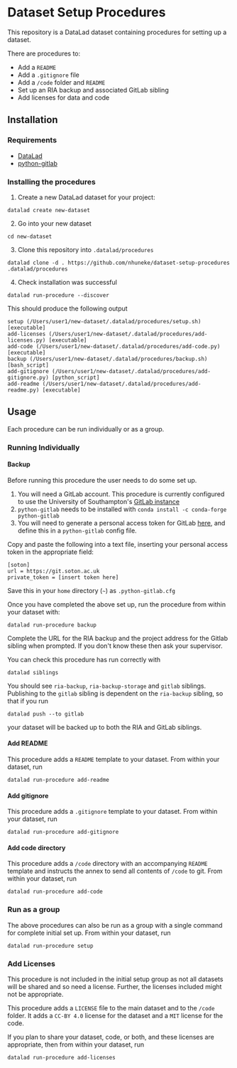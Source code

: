 # Dataset Setup Procedures

This repository is a DataLad dataset containing procedures for setting up a dataset. 

There are procedures to:

- Add a `README`
- Add a `.gitignore` file
- Add a `/code` folder and `README`
- Set up an RIA backup and associated GitLab sibling 
- Add licenses for data and code

## Installation 

### Requirements
- [DataLad](https://anaconda.org/conda-forge/datalad) 
- [python-gitlab](https://python-gitlab.readthedocs.io/en/stable/install.html) 

### Installing the procedures

1. Create a new DataLad dataset for your project:

```
datalad create new-dataset
```

2. Go into your new dataset 

```
cd new-dataset
```

3. Clone this repository into `.datalad/procedures`

```
datalad clone -d . https://github.com/nhuneke/dataset-setup-procedures .datalad/procedures
```

4. Check installation was successful 

```
datalad run-procedure --discover
```
This should produce the following output
```
setup (/Users/user1/new-dataset/.datalad/procedures/setup.sh) [executable]
add-licenses (/Users/user1/new-dataset/.datalad/procedures/add-licenses.py) [executable]
add-code (/Users/user1/new-dataset/.datalad/procedures/add-code.py) [executable]
backup (/Users/user1/new-dataset/.datalad/procedures/backup.sh) [bash_script]
add-gitignore (/Users/user1/new-dataset/.datalad/procedures/add-gitignore.py) [python_script]
add-readme (/Users/user1/new-dataset/.datalad/procedures/add-readme.py) [executable]
```

## Usage

Each procedure can be run individually or as a group.

### Running Individually 

#### Backup

Before running this procedure the user needs to do some set up. 
1. You will need a GitLab account. This procedure is currently configured to use the University of Southampton's [GitLab instance](https://git.soton.ac.uk) 
2. `python-gitlab` needs to be installed with `conda install -c conda-forge python-gitlab`
3. You will need to generate a personal access token for GitLab [here](https://git.soton.ac.uk/-/profile/personal_access_tokens), and define this in a `python-gitlab` config file.  

Copy and paste the following into a text file, inserting your personal access token in the appropriate field:

	[soton] 
	url = https://git.soton.ac.uk
	private_token = [insert token here] 
		
Save this in your `home` directory (`~`) as `.python-gitlab.cfg`

Once you have completed the above set up, run the procedure from within your dataset with:

```
datalad run-procedure backup
```

Complete the URL for the RIA backup and the project address for the Gitlab sibling when prompted. If you don't know these then ask your supervisor. 

You can check this procedure has run correctly with 

```
datalad siblings
```

You should see `ria-backup`, `ria-backup-storage` and `gitlab` siblings. Publishing to the `gitlab` sibling is dependent on the `ria-backup` sibling, so that if you run

```
datalad push --to gitlab
``` 

your dataset will be backed up to both the RIA and GitLab siblings. 

#### Add README

This procedure adds a `README` template to your dataset. From within your dataset, run

``` 
datalad run-procedure add-readme
```

#### Add gitignore

This procedure adds a `.gitignore` template to your dataset. From within your dataset, run

``` 
datalad run-procedure add-gitignore
```

#### Add code directory

This procedure adds a `/code` directory with an accompanying `README` template and instructs the annex to send all contents of `/code` to git. From within your dataset, run

```
datalad run-procedure add-code
```

### Run as a group

The above procedures can also be run as a group with a single command for complete initial set up. From within your dataset, run

```
datalad run-procedure setup
```

### Add Licenses

This procedure is not included in the initial setup group as not all datasets will be shared and so need a license. Further, the licenses included might not be appropriate. 

This procedure adds a `LICENSE` file to the main dataset and to the `/code` folder. It adds a `CC-BY 4.0` license for the dataset and a `MIT` license for the code. 

If you plan to share your dataset, code, or both, and these licenses are appropriate, then from within your dataset, run

```
datalad run-procedure add-licenses
```


